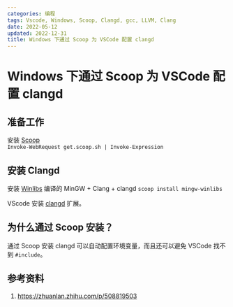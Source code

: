 ```yaml
---
categories: 编程
tags: Vscode, Windows, Scoop, Clangd, gcc, LLVM, Clang
date: 2022-05-12
updated: 2022-12-31
title: Windows 下通过 Scoop 为 VSCode 配置 clangd
---
```


# Windows 下通过 Scoop 为 VSCode 配置 clangd

## 准备工作

安装 [Scoop](https://scoop.sh/)  
`Invoke-WebRequest get.scoop.sh | Invoke-Expression`

## 安装 Clangd

安装 [Winlibs](https://winlibs.com/) 编译的 MinGW + Clang + clangd
`scoop install mingw-winlibs`

VScode 安装 [clangd](https://marketplace.visualstudio.com/items?itemName=llvm-vs-code-extensions.vscode-clangd) 扩展。

## 为什么通过 Scoop 安装？

通过 Scoop 安装 clangd 可以自动配置环境变量，而且还可以避免 VSCode 找不到 `#include`。

## 参考资料

1. https://zhuanlan.zhihu.com/p/508819503

